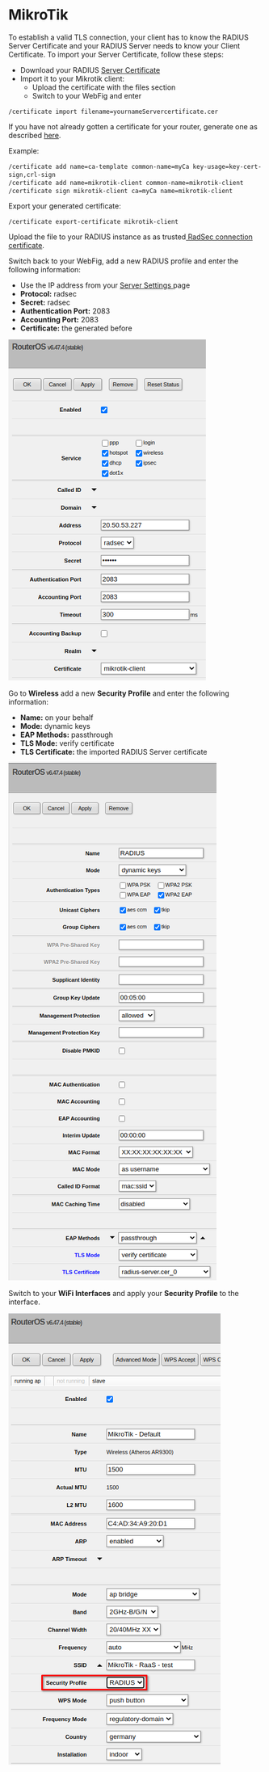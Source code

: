 # MikroTik

To establish a valid TLS connection, your client has to know the RADIUS Server Certificate and your RADIUS Server needs to know your Client Certificate. To import your Server Certificate, follow these steps: 

* Download your RADIUS [Server Certificate](../../../portal/settings-server.md#download)
* Import it to your Mikrotik client:
  * Upload the certificate with the files section
  * Switch to your WebFig and enter

```text
/certificate import filename=yournameServercertificate.cer
```

If you have not already gotten a certificate for your router, generate one as described [here](https://wiki.mikrotik.com/wiki/Manual:Create_Certificates). 

Example: 

```text
/certificate add name=ca-template common-name=myCa key-usage=key-cert-sign,crl-sign
/certificate add name=mikrotik-client common-name=mikrotik-client
/certificate sign mikrotik-client ca=myCa name=mikrotik-client
```

Export your generated certificate:

```text
/certificate export-certificate mikrotik-client
```

Upload the file to your RADIUS instance as as trusted[ RadSec connection certificate](../../../portal/settings-server.md#add).

Switch back to your WebFig, add a new RADIUS profile and enter the following information:

* Use the IP address from your [Server Settings ](../../../portal/settings-server.md)page
* **Protocol:** radsec
* **Secret:** radsec
* **Authentication Port:** 2083
* **Accounting Port:** 2083
* **Certificate:** the generated before 

![](../../../.gitbook/assets/image%20%2821%29.png)

Go to **Wireless** add a new **Security Profile** and enter the following information: 

* **Name:** on your behalf
* **Mode:** dynamic keys
* **EAP Methods:** passthrough
* **TLS Mode:** verify certificate
* **TLS Certificate:** the imported RADIUS Server certificate

![](../../../.gitbook/assets/image%20%2834%29.png)



Switch to your **WiFi Interfaces** and apply your **Security Profile** to the interface.

![](../../../.gitbook/assets/image%20%2840%29.png)

